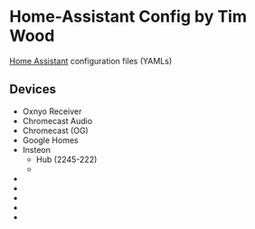 # Home-Assistant Config by Tim Wood
[Home Assistant](https://home-assistant.io/) configuration files (YAMLs)

## Devices
* Oxnyo Receiver
* Chromecast Audio
* Chromecast (OG)
* Google Homes
* Insteon
  * Hub (2245-222)
  * 
* 
* 
* 
* 
* 
